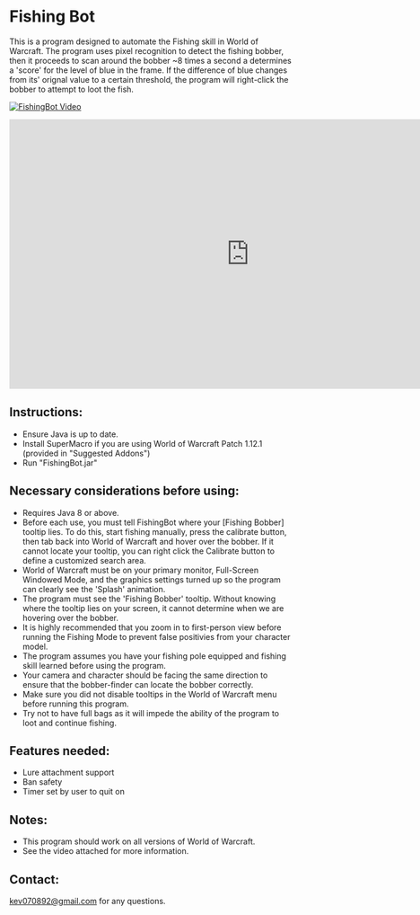 Fishing Bot
=========

This is a program designed to automate the Fishing skill in World of Warcraft. The program uses pixel recognition to detect the fishing bobber, then it proceeds to scan around the bobber ~8 times a second a determines a 'score' for the level of blue in the frame. If the difference of blue changes from its' orignal value to a certain threshold, the program will right-click the bobber to attempt to loot the fish.

[![FishingBot Video](http://i.imgur.com/Uk9f2wD.png)](https://www.youtube.com/watch?v=UP0pyAsMffg)

<iframe width="854" height="480" src="https://www.youtube.com/watch?v=UP0pyAsMffg" frameborder="0" allowfullscreen></iframe>

Instructions: 
-----------------

* Ensure Java is up to date.
* Install SuperMacro if you are using World of Warcraft Patch 1.12.1 (provided in "Suggested Addons")
* Run "FishingBot.jar"

Necessary considerations before using:
-----------------------------------------------------

* Requires Java 8 or above.
* Before each use, you must tell FishingBot where your [Fishing Bobber] tooltip lies. To do this, start fishing manually, press the calibrate button, then tab back into World of Warcraft and hover over the bobber. If it cannot locate your tooltip, you can right click the Calibrate button to define a customized search area.
* World of Warcraft must be on your primary monitor, Full-Screen Windowed Mode, and the graphics settings turned up so the program can clearly see the 'Splash' animation.
* The program must see the 'Fishing Bobber' tooltip. Without knowing where the tooltip lies on your screen, it cannot determine when we are hovering over the bobber.
* It is highly recommended that you zoom in to first-person view before running the Fishing Mode to prevent false positivies from your character model. 
* The program assumes you have your fishing pole equipped and fishing skill learned before using the program.
* Your camera and character should be facing the same direction to ensure that the bobber-finder can locate the bobber correctly.
* Make sure you did not disable tooltips in the World of Warcraft menu before running this program.
* Try not to have full bags as it will impede the ability of the program to loot and continue fishing.

Features needed:
------------------------

* Lure attachment support
* Ban safety
* Timer set by user to quit on

Notes: 
---------

* This program should work on all versions of World of Warcraft. 
* See the video attached for more information.

Contact:
------------

kev070892@gmail.com for any questions.